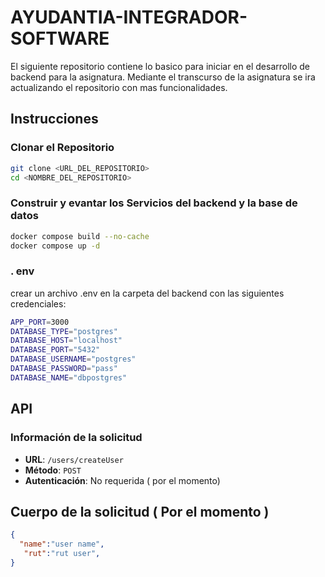 # AYUDANTIA-INTEGRADOR-SOFTWARE
El siguiente repositorio contiene lo basico para iniciar en el desarrollo de backend para la asignatura.
Mediante el transcurso de la asignatura se ira actualizando el repositorio con mas funcionalidades.

## Instrucciones
### Clonar el Repositorio

```bash
git clone <URL_DEL_REPOSITORIO>
cd <NOMBRE_DEL_REPOSITORIO>
```
### Construir y evantar los Servicios del backend y la base de datos

```bash
docker compose build --no-cache
docker compose up -d
```

### . env
crear un archivo .env en la carpeta del backend con las siguientes credenciales:
```bash
APP_PORT=3000
DATABASE_TYPE="postgres"
DATABASE_HOST="localhost"
DATABASE_PORT="5432"
DATABASE_USERNAME="postgres"
DATABASE_PASSWORD="pass"
DATABASE_NAME="dbpostgres"
```



## API 

### Información de la solicitud
- **URL**: `/users/createUser`
- **Método**: `POST`
- **Autenticación**: No requerida ( por el momento)
## Cuerpo de la solicitud ( Por el momento )
```json
{
  "name":"user name",
   "rut":"rut user",
}

